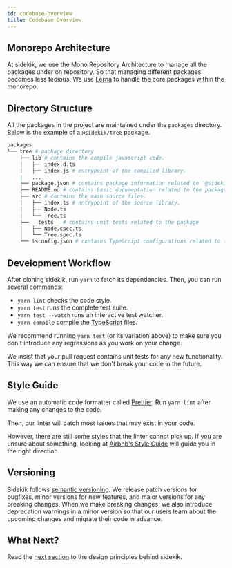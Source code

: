```yaml
---
id: codebase-overview
title: Codebase Overview
---
```


## Monorepo Architecture

At sidekik, we use the Mono Repository Architecture to manage all the packages under on repository. So that managing different packages becomes less tedious. We use [Lerna](https://lernajs.io/) to handle the core packages within the monorepo.

## Directory Structure

All the packages in the project are maintained under the `packages` directory. Below is the example of a `@sidekik/tree` package.

```sh
packages
└── tree # package directory
    ├── lib # contains the compile javascript code.
    │   ├── index.d.ts
    │   ├── index.js # entrypoint of the compiled library.
    |   ...
    ├── package.json # contains package information related to '@sidekik/tree' package.
    ├── README.md # contains basic documentation related to the package.
    ├── src # contains the main source files.
    │   ├── index.ts # entrypoint of the source library.
    │   ├── Node.ts
    │   └── Tree.ts
    ├── __tests__ # contains unit tests related to the package
    │   ├── Node.spec.ts
    │   └── Tree.spec.ts
    └── tsconfig.json # contains TypeScript configurations related to the package.
```

## Development Workflow

After cloning sidekik, run `yarn` to fetch its dependencies.
Then, you can run several commands:

- `yarn lint` checks the code style.
- `yarn test` runs the complete test suite.
- `yarn test --watch` runs an interactive test watcher.
- `yarn compile` compile the [TypeScript](https://flowtype.org/) files.

We recommend running `yarn test` (or its variation above) to make sure you don't introduce any regressions as you work on your change.

We insist that your pull request contains unit tests for any new functionality. This way we can ensure that we don't break your code in the future.

## Style Guide

We use an automatic code formatter called [Prettier](https://prettier.io/).
Run `yarn lint` after making any changes to the code.

Then, our linter will catch most issues that may exist in your code.

However, there are still some styles that the linter cannot pick up. If you are unsure about something, looking at [Airbnb's Style Guide](https://github.com/airbnb/javascript) will guide you in the right direction.

## Versioning

Sidekik follows [semantic versioning](https://semver.org/). We release patch versions for bugfixes, minor versions for new features, and major versions for any breaking changes. When we make breaking changes, we also introduce deprecation warnings in a minor version so that our users learn about the upcoming changes and migrate their code in advance.

## What Next?

Read the [next section](design-principles.md) to the design principles behind sidekik.
